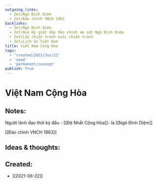 ```yaml
---
outgoing_links:
  - Zet/Ngô Đình Diệm
  - Zet/Đảo chính VNCH 1963
backlinks:
  - Zet/Ngô Đình Diệm
  - Zet/Hoa Kỳ giật dây đảo chính ám sát Ngô Đình Diệm
  - Zet/Lấy chiến tranh nuôi chiến tranh
  - Zet/Lịch Sử Việt Nam
title: Việt Nam Cộng Hòa
tags:
  - 'created/2021/Jun/22'
  - 'seed'
  - 'permanent/concept'
publish: True
---
```

# Việt Nam Cộng Hòa

## Notes:
Người lãnh đạo thời kỳ đầu - [[Đệ Nhất Cộng Hòa]]-  là [[Ngô Đình Diệm]]

[[Đảo chính VNCH 1963]]

## Ideas & thoughts:

## Created:
- [[2021-06-22]]
